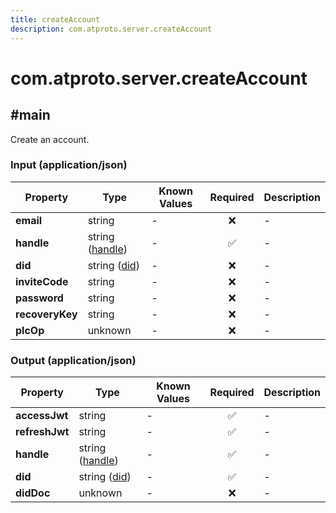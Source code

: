 ```yaml
---
title: createAccount
description: com.atproto.server.createAccount
---
```


# com.atproto.server.createAccount

## #main

Create an account.

### Input (application/json)

| Property | Type | Known Values | Required | Description |
| --- | --- | --- | :---: | --- |
| **email** | string | - | ❌ | - |
| **handle** | string ([handle](https://atproto.com/specs/handle)) | - | ✅ | - |
| **did** | string ([did](https://atproto.com/specs/did)) | - | ❌ | - |
| **inviteCode** | string | - | ❌ | - |
| **password** | string | - | ❌ | - |
| **recoveryKey** | string | - | ❌ | - |
| **plcOp** | unknown | - | ❌ | - |

### Output (application/json)

| Property | Type | Known Values | Required | Description |
| --- | --- | --- | :---: | --- |
| **accessJwt** | string | - | ✅ | - |
| **refreshJwt** | string | - | ✅ | - |
| **handle** | string ([handle](https://atproto.com/specs/handle)) | - | ✅ | - |
| **did** | string ([did](https://atproto.com/specs/did)) | - | ✅ | - |
| **didDoc** | unknown | - | ❌ | - |
